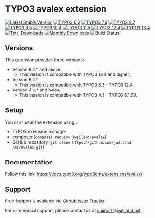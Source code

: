 # TYPO3 avalex extension

[![Latest Stable Version](https://poser.pugx.org/jweiland/avalex/v/stable.svg)](https://packagist.org/packages/jweiland/avalex)
[![TYPO3 6.2](https://img.shields.io/badge/TYPO3-6.2-red.svg)](https://get.typo3.org/version/6)
[![TYPO3 7.6](https://img.shields.io/badge/TYPO3-7.6-red.svg)](https://get.typo3.org/version/7)
[![TYPO3 8.7](https://img.shields.io/badge/TYPO3-8.7-red.svg)](https://get.typo3.org/version/8)
[![TYPO3 9.5](https://img.shields.io/badge/TYPO3-9.5-red.svg)](https://get.typo3.org/version/9)
[![TYPO3 10.4](https://img.shields.io/badge/TYPO3-10.4-yellow.svg)](https://get.typo3.org/version/10)
[![TYPO3 11.5](https://img.shields.io/badge/TYPO3-11.5-yellow.svg)](https://get.typo3.org/version/11)
[![TYPO3 12.4](https://img.shields.io/badge/TYPO3-12.4-yellow.svg)](https://get.typo3.org/version/12)
[![TYPO3 13.4](https://img.shields.io/badge/TYPO3-13.4-green.svg)](https://get.typo3.org/version/13)
[![Total Downloads](https://poser.pugx.org/jweiland/avalex/downloads.svg)](https://packagist.org/packages/jweiland/avalex)
[![Monthly Downloads](https://poser.pugx.org/jweiland/avalex/d/monthly)](https://packagist.org/packages/jweiland/avalex)
![Build Status](https://github.com/jweiland-net/avalex/actions/workflows/ci.yml/badge.svg)

## Versions

This extension provides three versions:

* Version 9.0.* and above
  * This version is compatible with TYPO3 13.4 and higher.
* Version 8.0.*
  * This version is compatible with TYPO3 6.2 - TYPO3 12.4.
* Version 4.4.* and below
  * This version is compatible with TYPO3 4.3 - TYPO3 6.1.99.

## Setup

You can install the extension using...

- TYPO3 extension manager
- composer (`composer require jweiland/avalex`)
- GitHub repository (`git clone https://github.com/jweiland-net/avalex.git`)

## Documentation

Follow this link: https://docs.typo3.org/typo3cms/extensions/avalex/

## Support

Free Support is available via [GitHub Issue Tracker](https://github.com/jweiland-net/avalex/issues).

For commercial support, please contact us at [support@jweiland.net](support@jweiland.net).
